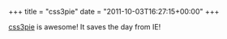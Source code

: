 +++
title = "css3pie"
date = "2011-10-03T16:27:15+00:00"
+++

<a href="http://css3pie.com">css3pie</a> is awesome!  It saves the day from IE!
			